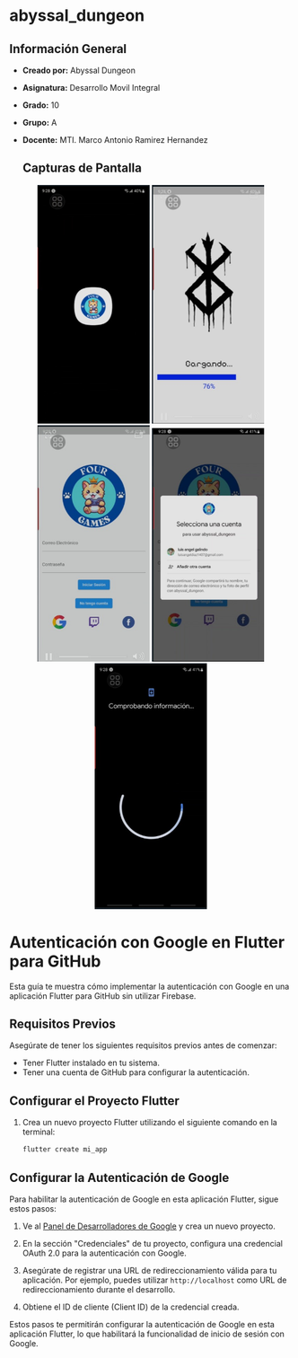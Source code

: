 # abyssal_dungeon
## Información General

- **Creado por:** Abyssal Dungeon
- **Asignatura:** Desarrollo Movil Integral
- **Grado:** 10
- **Grupo:** A
- **Docente:** MTI. Marco Antonio Ramirez Hernandez

  ## Capturas de Pantalla
<p align="center">
 <img src="https://github.com/ElisamaCalva/DMI_Integradora_FourGame/blob/main/Backend/abyssal_dungeon/img1.jpg" width="200" alt="Captura de Pantalla 1">
 <img src="https://github.com/ElisamaCalva/DMI_Integradora_FourGame/blob/main/Backend/abyssal_dungeon/img2.jpg" width="200" alt="Captura de Pantalla 2">
 <img src="https://github.com/ElisamaCalva/DMI_Integradora_FourGame/blob/main/Backend/abyssal_dungeon/img3.jpg" width="200" alt="Captura de Pantalla 3">
 <img src="https://github.com/ElisamaCalva/DMI_Integradora_FourGame/blob/main/Backend/abyssal_dungeon/img4.jpg" width="200" alt="Captura de Pantalla 4">
 <img src="https://github.com/ElisamaCalva/DMI_Integradora_FourGame/blob/main/Backend/abyssal_dungeon/img5.jpg" width="200" alt="Captura de Pantalla 5">

</p>

# Autenticación con Google en Flutter para GitHub

Esta guía te muestra cómo implementar la autenticación con Google en una aplicación Flutter para GitHub sin utilizar Firebase.

## Requisitos Previos

Asegúrate de tener los siguientes requisitos previos antes de comenzar:

- Tener Flutter instalado en tu sistema.
- Tener una cuenta de GitHub para configurar la autenticación.

## Configurar el Proyecto Flutter

1. Crea un nuevo proyecto Flutter utilizando el siguiente comando en la terminal:

   ```bash
   flutter create mi_app
## Configurar la Autenticación de Google

Para habilitar la autenticación de Google en esta aplicación Flutter, sigue estos pasos:

1. Ve al [Panel de Desarrolladores de Google](https://console.developers.google.com/) y crea un nuevo proyecto.

2. En la sección "Credenciales" de tu proyecto, configura una credencial OAuth 2.0 para la autenticación con Google.

3. Asegúrate de registrar una URL de redireccionamiento válida para tu aplicación. Por ejemplo, puedes utilizar `http://localhost` como URL de redireccionamiento durante el desarrollo.

4. Obtiene el ID de cliente (Client ID) de la credencial creada.

Estos pasos te permitirán configurar la autenticación de Google en esta aplicación Flutter, lo que habilitará la funcionalidad de inicio de sesión con Google.
